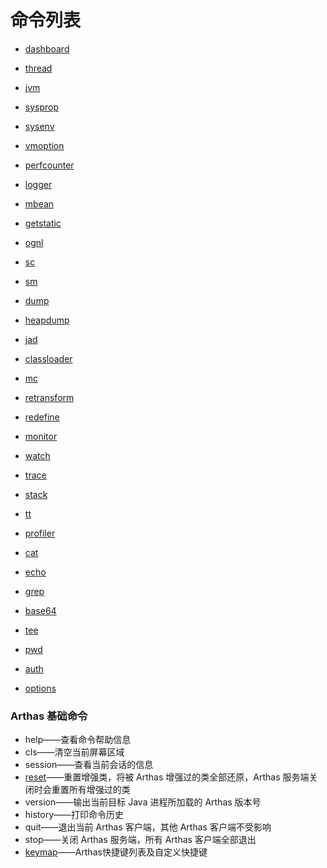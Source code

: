 命令列表
=============

* [dashboard](dashboard.md)
* [thread](thread.md)
* [jvm](jvm.md)
* [sysprop](sysprop.md)
* [sysenv](sysenv.md)
* [vmoption](vmoption.md)
* [perfcounter](perfcounter.md)
* [logger](logger.md)
* [mbean](mbean.md)
* [getstatic](getstatic.md)

* [ognl](ognl.md)

* [sc](sc.md)
* [sm](sm.md)
* [dump](dump.md)
* [heapdump](heapdump.md)

* [jad](jad.md)
* [classloader](classloader.md)
* [mc](mc.md)
* [retransform](retransform.md)
* [redefine](redefine.md)

* [monitor](monitor.md)
* [watch](watch.md)
* [trace](trace.md)
* [stack](stack.md)
* [tt](tt.md)

* [profiler](profiler.md)

* [cat](cat.md)
* [echo](echo.md)
* [grep](grep.md)
* [base64](base64.md)
* [tee](tee.md)
* [pwd](pwd.md)
* [auth](auth.md)
* [options](options.md)

### Arthas 基础命令

* help——查看命令帮助信息
* cls——清空当前屏幕区域
* session——查看当前会话的信息
* [reset](reset.md)——重置增强类，将被 Arthas 增强过的类全部还原，Arthas 服务端关闭时会重置所有增强过的类
* version——输出当前目标 Java 进程所加载的 Arthas 版本号
* history——打印命令历史
* quit——退出当前 Arthas 客户端，其他 Arthas 客户端不受影响
* stop——关闭 Arthas 服务端，所有 Arthas 客户端全部退出
* [keymap](keymap.md)——Arthas快捷键列表及自定义快捷键